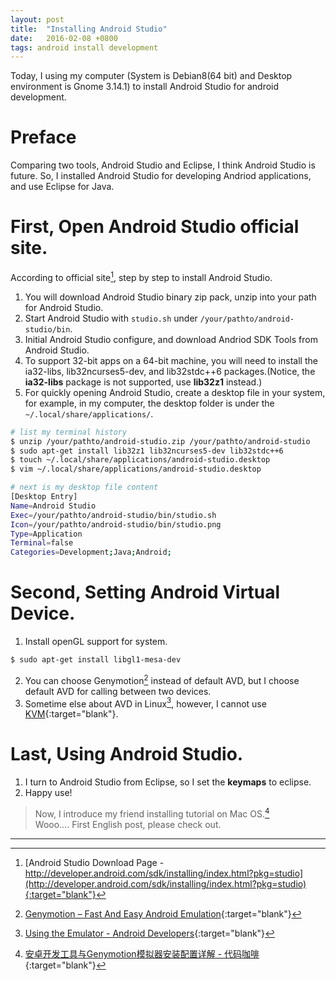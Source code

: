 ```yaml
---
layout: post
title:  "Installing Android Studio"
date:   2016-02-08 +0800
tags: android install development
---
```


Today, I using my computer (System is Debian8(64 bit) and  Desktop environment is Gnome 3.14.1) to install Android Studio for android development.    

Preface
=======
Comparing two tools, Android Studio and Eclipse, I think Android Studio is future. So, I installed Android Studio for developing Andriod applications, and use Eclipse for Java.

First, Open Android Studio official site.
=========================================
According to official site[^official-site], step by step to install Android Studio.    
1. You will download Android Studio binary zip pack, unzip into your path for Android Studio.    
2. Start Android Studio with `studio.sh` under `/your/pathto/android-studio/bin`.    
3. Initial Android Studio configure, and download Andriod SDK Tools from Android Studio.    
4. To support 32-bit apps on a 64-bit machine, you will need to install the ia32-libs, lib32ncurses5-dev, and lib32stdc++6 packages.(Notice, the **ia32-libs** package is not supported, use **lib32z1** instead.)    
5. For quickly opening Android Studio, create a desktop file in your system, for example, in my computer, the desktop folder is under the `~/.local/share/applications/`.    

```bash
# list my terminal history
$ unzip /your/pathto/android-studio.zip /your/pathto/android-studio
$ sudo apt-get install lib32z1 lib32ncurses5-dev lib32stdc++6
$ touch ~/.local/share/applications/android-studio.desktop
$ vim ~/.local/share/applications/android-studio.desktop

# next is my desktop file content
[Desktop Entry]
Name=Android Studio
Exec=/your/pathto/android-studio/bin/studio.sh
Icon=/your/pathto/android-studio/bin/studio.png
Type=Application
Terminal=false
Categories=Development;Java;Android;
```

Second, Setting Android Virtual Device.
=======================================
1. Install openGL support for system.    

```bash
$ sudo apt-get install libgl1-mesa-dev
```
2. You can choose Genymotion[^genymotion] instead of default AVD, but I choose default AVD for calling between two devices.    
3. Sometime else about AVD in Linux[^kvm], however, I cannot use [KVM](https://wiki.debian.org/KVM){:target="blank"}.   

Last, Using Android Studio.
===========================
1. I turn to Android Studio from Eclipse, so I set the **keymaps** to eclipse.    
2. Happy use!    

> Now, I introduce my friend installing tutorial on Mac OS.[^mac]    
> Wooo.... First English post, please check out.    

---
[^official-site]: [Android Studio Download Page - http://developer.android.com/sdk/installing/index.html?pkg=studio](http://developer.android.com/sdk/installing/index.html?pkg=studio){:target="blank"}    
[^genymotion]: [Genymotion – Fast And Easy Android Emulation](https://www.genymotion.com/){:target="blank"}    
[^kvm]: [Using the Emulator - Android Developers](http://developer.android.com/tools/devices/emulator.html#vm-linux){:target="blank"}    
[^mac]: [安卓开发工具与Genymotion模拟器安装配置详解 - 代码咖啡](http://wjnovember.lofter.com/post/1d65f281_812a20c){:target="blank"}
